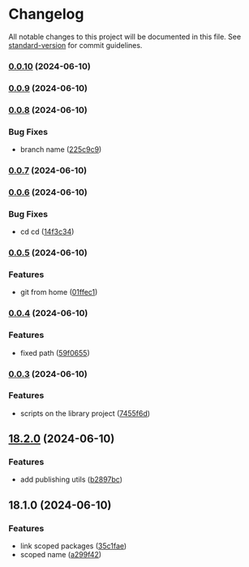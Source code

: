 # Changelog

All notable changes to this project will be documented in this file. See [standard-version](https://github.com/conventional-changelog/standard-version) for commit guidelines.

### [0.0.10](https://github.com/AlbertoBasalo/ws-ui/compare/v0.0.9...v0.0.10) (2024-06-10)

### [0.0.9](https://github.com/AlbertoBasalo/ws-ui/compare/v0.0.8...v0.0.9) (2024-06-10)

### [0.0.8](https://github.com/AlbertoBasalo/ws-ui/compare/v0.0.7...v0.0.8) (2024-06-10)


### Bug Fixes

* branch name ([225c9c9](https://github.com/AlbertoBasalo/ws-ui/commit/225c9c955837f2c007ddb13fac894b7f59d76846))

### [0.0.7](https://github.com/AlbertoBasalo/ws-ui/compare/v0.0.6...v0.0.7) (2024-06-10)

### [0.0.6](https://github.com/AlbertoBasalo/ws-ui/compare/v0.0.5...v0.0.6) (2024-06-10)


### Bug Fixes

* cd cd ([14f3c34](https://github.com/AlbertoBasalo/ws-ui/commit/14f3c34681390d5a11d8badfe574665cb9ba44a7))

### [0.0.5](https://github.com/AlbertoBasalo/ws-ui/compare/v0.0.4...v0.0.5) (2024-06-10)


### Features

* git from home ([01ffec1](https://github.com/AlbertoBasalo/ws-ui/commit/01ffec18a9c5abda365b8198aac3626a345f81b9))

### [0.0.4](https://github.com/AlbertoBasalo/ws-ui/compare/v0.0.3...v0.0.4) (2024-06-10)


### Features

* fixed path ([59f0655](https://github.com/AlbertoBasalo/ws-ui/commit/59f0655ba978574e14afe5cdc3c5915844dffcae))

### [0.0.3](https://github.com/AlbertoBasalo/ws-ui/compare/v18.2.0...v0.0.3) (2024-06-10)


### Features

* scripts on the library project ([7455f6d](https://github.com/AlbertoBasalo/ws-ui/commit/7455f6d3574d4050228306ee0270f27c1567d2dc))

## [18.2.0](https://github.com/AlbertoBasalo/ws-ui/compare/v18.1.0...v18.2.0) (2024-06-10)


### Features

* add publishing utils ([b2897bc](https://github.com/AlbertoBasalo/ws-ui/commit/b2897bc80094c6d8f15257b68160240d1d35caa0))

## 18.1.0 (2024-06-10)


### Features

* link scoped packages ([35c1fae](https://github.com/AlbertoBasalo/ws-ui/commit/35c1faed998661c20c3136caaa59dc52dd5e59fb))
* scoped name ([a299f42](https://github.com/AlbertoBasalo/ws-ui/commit/a299f42b5f4d323cc856379ad7b6f588df0d743e))
